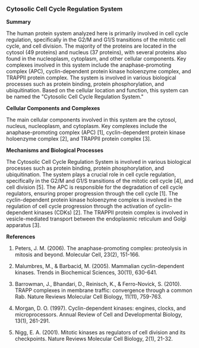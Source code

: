 ### Cytosolic Cell Cycle Regulation System

**Summary**

The human protein system analyzed here is primarily involved in cell cycle regulation, specifically in the G2/M and G1/S transitions of the mitotic cell cycle, and cell division. The majority of the proteins are located in the cytosol (49 proteins) and nucleus (37 proteins), with several proteins also found in the nucleoplasm, cytoplasm, and other cellular components. Key complexes involved in this system include the anaphase-promoting complex (APC), cyclin-dependent protein kinase holoenzyme complex, and TRAPPII protein complex. The system is involved in various biological processes such as protein binding, protein phosphorylation, and ubiquitination. Based on the cellular location and function, this system can be named the "Cytosolic Cell Cycle Regulation System."

**Cellular Components and Complexes**

The main cellular components involved in this system are the cytosol, nucleus, nucleoplasm, and cytoplasm. Key complexes include the anaphase-promoting complex (APC) [1], cyclin-dependent protein kinase holoenzyme complex [2], and TRAPPII protein complex [3].

**Mechanisms and Biological Processes**

The Cytosolic Cell Cycle Regulation System is involved in various biological processes such as protein binding, protein phosphorylation, and ubiquitination. The system plays a crucial role in cell cycle regulation, specifically in the G2/M and G1/S transitions of the mitotic cell cycle [4], and cell division [5]. The APC is responsible for the degradation of cell cycle regulators, ensuring proper progression through the cell cycle [1]. The cyclin-dependent protein kinase holoenzyme complex is involved in the regulation of cell cycle progression through the activation of cyclin-dependent kinases (CDKs) [2]. The TRAPPII protein complex is involved in vesicle-mediated transport between the endoplasmic reticulum and Golgi apparatus [3].

**References**

1. Peters, J. M. (2006). The anaphase-promoting complex: proteolysis in mitosis and beyond. Molecular Cell, 23(2), 151-166.

2. Malumbres, M., & Barbacid, M. (2005). Mammalian cyclin-dependent kinases. Trends in Biochemical Sciences, 30(11), 630-641.

3. Barrowman, J., Bhandari, D., Reinisch, K., & Ferro-Novick, S. (2010). TRAPP complexes in membrane traffic: convergence through a common Rab. Nature Reviews Molecular Cell Biology, 11(11), 759-763.

4. Morgan, D. O. (1997). Cyclin-dependent kinases: engines, clocks, and microprocessors. Annual Review of Cell and Developmental Biology, 13(1), 261-291.

5. Nigg, E. A. (2001). Mitotic kinases as regulators of cell division and its checkpoints. Nature Reviews Molecular Cell Biology, 2(1), 21-32.